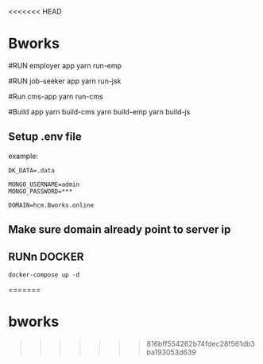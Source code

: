 <<<<<<< HEAD
# Bworks

#RUN employer app
yarn run-emp

#RUN job-seeker app
yarn run-jsk

#Run cms-app
yarn run-cms

#Build app
yarn build-cms
yarn build-emp
yarn build-js

## Setup .env file

example:

```shell
DK_DATA=.data

MONGO_USERNAME=admin
MONGO_PASSWORD=***

DOMAIN=hcm.Bworks.online

```


## Make sure domain already point to server ip

## RUNn DOCKER

```
docker-compose up -d
```
=======
# bworks
>>>>>>> 816bff554262b74fdec28f561db3ba193053d639
